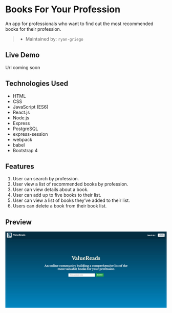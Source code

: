 # Books For Your Profession
An app for professionals who want to find out the most recommended books for their profession.
> - Maintained by: `ryan-griego`



## Live Demo
Url coming soon

## Technologies Used
  - HTML
  - CSS
  - JavaScript (ES6)
  - React.js
  - Node.js
  - Express
  - PostgreSQL
  - express-session
  - webpack
  - babel
  - Bootstrap 4

  ## Features
 1. User can search by profession.
 1. User view a list of recommended books by profession.
 1. User can view details about a book.
 1. User can add up to five books to their list.
 1. User can view a list of books they’ve added to their list.
 1. Users can delete a book from their book list.

 ## Preview
 <img src="server/public/images/books-for-your-profession.png">
